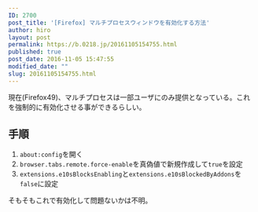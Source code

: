 ```yaml
---
ID: 2700
post_title: '[Firefox] マルチプロセスウィンドウを有効化する方法'
author: hiro
layout: post
permalink: https://b.0218.jp/20161105154755.html
published: true
post_date: 2016-11-05 15:47:55
modified_date: ""
slug: 20161105154755.html
---
```

現在(Firefox49)、マルチプロセスは一部ユーザにのみ提供となっている。これを強制的に有効化させる事ができるらしい。
<!--more-->
## 手順

1. `about:config`を開く
1. `browser.tabs.remote.force-enable`を真偽値で新規作成して`true`を設定
1. `extensions.e10sBlocksEnabling`と`extensions.e10sBlockedByAddons`を`false`に設定

そもそもこれで有効化して問題ないかは不明。